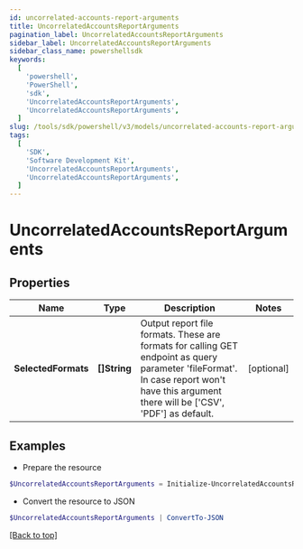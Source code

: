 ```yaml
---
id: uncorrelated-accounts-report-arguments
title: UncorrelatedAccountsReportArguments
pagination_label: UncorrelatedAccountsReportArguments
sidebar_label: UncorrelatedAccountsReportArguments
sidebar_class_name: powershellsdk
keywords:
  [
    'powershell',
    'PowerShell',
    'sdk',
    'UncorrelatedAccountsReportArguments',
    'UncorrelatedAccountsReportArguments',
  ]
slug: /tools/sdk/powershell/v3/models/uncorrelated-accounts-report-arguments
tags:
  [
    'SDK',
    'Software Development Kit',
    'UncorrelatedAccountsReportArguments',
    'UncorrelatedAccountsReportArguments',
  ]
---
```


# UncorrelatedAccountsReportArguments

## Properties

| Name | Type | Description | Notes |
| --- | --- | --- | --- |
| **SelectedFormats** | **[]String** | Output report file formats. These are formats for calling GET endpoint as query parameter 'fileFormat'. In case report won't have this argument there will be ['CSV', 'PDF'] as default. | [optional] |

## Examples

- Prepare the resource

```powershell
$UncorrelatedAccountsReportArguments = Initialize-UncorrelatedAccountsReportArguments  -SelectedFormats [CSV]
```

- Convert the resource to JSON

```powershell
$UncorrelatedAccountsReportArguments | ConvertTo-JSON
```

[[Back to top]](#)
